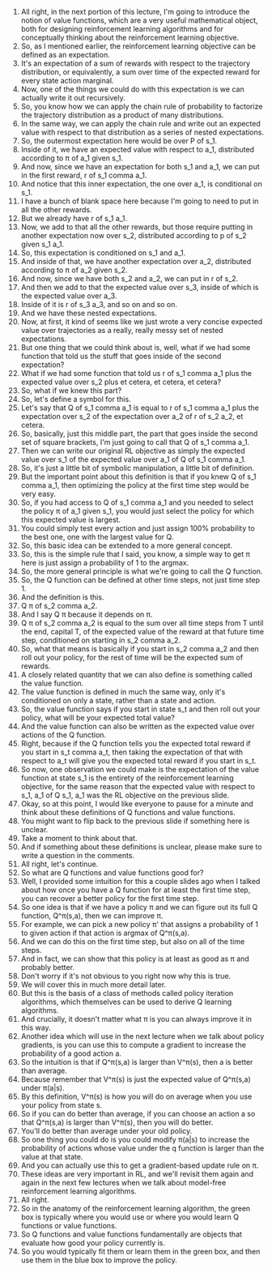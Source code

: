 1. All right, in the next portion of this lecture, I'm going to introduce the notion of value functions, which are a very useful mathematical object, both for designing reinforcement learning algorithms and for conceptually thinking about the reinforcement learning objective.
2. So, as I mentioned earlier, the reinforcement learning objective can be defined as an expectation.
3. It's an expectation of a sum of rewards with respect to the trajectory distribution, or equivalently, a sum over time of the expected reward for every state action marginal.
4. Now, one of the things we could do with this expectation is we can actually write it out recursively.
5. So, you know how we can apply the chain rule of probability to factorize the trajectory distribution as a product of many distributions.
6. In the same way, we can apply the chain rule and write out an expected value with respect to that distribution as a series of nested expectations.
7. So, the outermost expectation here would be over P of s_1.
8. Inside of it, we have an expected value with respect to a_1, distributed according to π of a_1 given s_1.
9.  And now, since we have an expectation for both s_1 and a_1, we can put in the first reward, r of s_1 comma a_1.
10. And notice that this inner expectation, the one over a_1, is conditional on s_1.
11. I have a bunch of blank space here because I'm going to need to put in all the other rewards.
12. But we already have r of s_1 a_1.
13. Now, we add to that all the other rewards, but those require putting in another expectation now over s_2, distributed according to p of s_2 given s_1 a_1.
14. So, this expectation is conditioned on s_1 and a_1.
15. And inside of that, we have another expectation over a_2, distributed according to π of a_2 given s_2.
16. And now, since we have both s_2 and a_2, we can put in r of s_2.
17. And then we add to that the expected value over s_3, inside of which is the expected value over a_3.
18. Inside of it is r of s_3 a_3, and so on and so on.
19. And we have these nested expectations.
20. Now, at first, it kind of seems like we just wrote a very concise expected value over trajectories as a really, really messy set of nested expectations.
21. But one thing that we could think about is, well, what if we had some function that told us the stuff that goes inside of the second expectation?
22. What if we had some function that told us r of s_1 comma a_1 plus the expected value over s_2 plus et cetera, et cetera, et cetera?
23. So, what if we knew this part?
24. So, let's define a symbol for this.
25. Let's say that Q of s_1 comma a_1 is equal to r of s_1 comma a_1 plus the expectation over s_2 of the expectation over a_2 of r of s_2 a_2, et cetera.
26. So, basically, just this middle part, the part that goes inside the second set of square brackets, I'm just going to call that Q of s_1 comma a_1.
27. Then we can write our original RL objective as simply the expected value over s_1 of the expected value over a_1 of Q of s_1 comma a_1.
28. So, it's just a little bit of symbolic manipulation, a little bit of definition.
29. But the important point about this definition is that if you knew Q of s_1 comma a_1, then optimizing the policy at the first time step would be very easy.
30. So, if you had access to Q of s_1 comma a_1 and you needed to select the policy π of a_1 given s_1, you would just select the policy for which this expected value is largest.
31. You could simply test every action and just assign 100% probability to the best one, one with the largest value for Q.
32. So, this basic idea can be extended to a more general concept.
33. So, this is the simple rule that I said, you know, a simple way to get π here is just assign a probability of 1 to the argmax.
34. So, the more general principle is what we're going to call the Q function.
35. So, the Q function can be defined at other time steps, not just time step 1.
36. And the definition is this.
37. Q π of s_2 comma a_2.
38. And I say Q π because it depends on π.
39. Q π of s_2 comma a_2 is equal to the sum over all time steps from T until the end, capital T, of the expected value of the reward at that future time step, conditioned on starting in s_2 comma a_2.
40. So, what that means is basically if you start in s_2 comma a_2 and then roll out your policy, for the rest of time will be the expected sum of rewards.
41. A closely related quantity that we can also define is something called the value function.
42. The value function is defined in much the same way, only it's conditioned on only a state, rather than a state and action.
43. So, the value function says if you start in state s_t and then roll out your policy, what will be your expected total value?
44. And the value function can also be written as the expected value over actions of the Q function.
45. Right, because if the Q function tells you the expected total reward if you start in s_t comma a_t, then taking the expectation of that with respect to a_t will give you the expected total reward if you start in s_t.
46. So now, one observation we could make is the expectation of the value function at state s_1 is the entirety of the reinforcement learning objective, for the same reason that the expected value with respect to s_1, a_1 of Q s_1, a_1 was the RL objective on the previous slide.
47. Okay, so at this point, I would like everyone to pause for a minute and think about these definitions of Q functions and value functions.
48. You might want to flip back to the previous slide if something here is unclear.
49. Take a moment to think about that.
50. And if something about these definitions is unclear, please make sure to write a question in the comments.
51. All right, let's continue.
52. So what are Q functions and value functions good for?
53. Well, I provided some intuition for this a couple slides ago when I talked about how once you have a Q function for at least the first time step, you can recover a better policy for the first time step.
54. So one idea is that if we have a policy π and we can figure out its full Q function, Q^π(s,a), then we can improve π.
55. For example, we can pick a new policy π' that assigns a probability of 1 to given action if that action is argmax of Q^π(s,a).
56. And we can do this on the first time step, but also on all of the time steps.
57. And in fact, we can show that this policy is at least as good as π and probably better.
58. Don't worry if it's not obvious to you right now why this is true.
59. We will cover this in much more detail later.
60. But this is the basis of a class of methods called policy iteration algorithms, which themselves can be used to derive Q learning algorithms.
61. And crucially, it doesn't matter what π is you can always improve it in this way.
62. Another idea which will use in the next lecture when we talk about policy gradients, is you can use this to compute a gradient to increase the probability of a good action a.
63. So the intuition is that if Q^π(s,a) is larger than V^π(s), then a is better than average.
64. Because remember that V^π(s) is just the expected value of Q^π(s,a) under π(a|s).
65. By this definition, V^π(s) is how you will do on average when you use your policy from state s.
66. So if you can do better than average, if you can choose an action a so that Q^π(s,a) is larger than V^π(s), then you will do better.
67. You'll do better than average under your old policy.
68. So one thing you could do is you could modify π(a|s) to increase the probability of actions whose value under the q function is larger than the value at that state.
69. And you can actually use this to get a gradient-based update rule on π.
70. These ideas are very important in RL, and we'll revisit them again and again in the next few lectures when we talk about model-free reinforcement learning algorithms.
71. All right.
72. So in the anatomy of the reinforcement learning algorithm, the green box is typically where you would use or where you would learn Q functions or value functions.
73. So Q functions and value functions fundamentally are objects that evaluate how good your policy currently is.
74. So you would typically fit them or learn them in the green box, and then use them in the blue box to improve the policy.